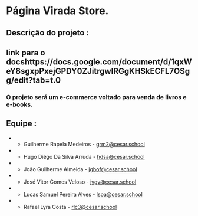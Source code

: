 # Página Virada Store.

## Descrição do projeto : 

## link para o docshttps://docs.google.com/document/d/1qxWeY8sgxpPxejGPDY0ZJitrgwIRGgKHSkECFL7OSgg/edit?tab=t.0

### O projeto será um e-commerce voltado para venda de livros e e-books.

## Equipe : 

* - Guilherme Rapela Medeiros	- grm2@cesar.school
* - Hugo Diêgo Da Silva Arruda	- hdsa@cesar.school
* - João Guilherme Almeida	- jgbof@cesar.school
* - José Vitor Gomes Veloso	- jvgv@cesar.school
* - Lucas Samuel Pereira Alves	- lspa@cesar.school
* - Rafael Lyra Costa	- rlc3@cesar.school 
